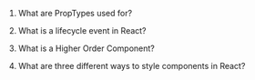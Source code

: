 1. What are PropTypes used for?

2. What is a lifecycle event in React?

3. What is a Higher Order Component?

4. What are three different ways to style components in React? 